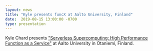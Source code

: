 ```yaml
---
layout: news
title: "Kyle presents funcX at Aalto University, Finland"
date:  2019-08-15 13:00:00 -0700
type: presentation
---
```


Kyle Chard presents ["Serverless Supercomputing: High Performance Function as a Service"](https://www.aalto.fi/en/events/cs-forum-kyle-chard-serverless-supercomputing-high-performance-function-as-a-service-for) at Aalto University in Otaniemi, Finland.